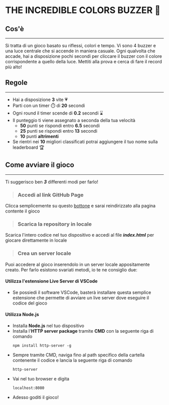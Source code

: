 
# THE INCREDIBLE COLORS BUZZER 🚨

## Cos'è

***

Si tratta di un gioco basato su riflessi, colori e tempo. Vi sono 4 buzzer e una luce centrale che si accende in maniera casuale. Ogni qualvolta che accade, hai a disposizione pochi secondi per cliccare il buzzer con il colore corrispondente a quello della luce. Mettiti alla prova e cerca di fare il record più alto!

## Regole

***

+ Hai a disposizione **3** vite 💗
+ Parti con un timer ⏱️ di **20** secondi
+ Ogni round il timer scende di **0.2** secondi ⌛
+ Il punteggio ti viene assegnato a seconda della tua velocità
  + **50** punti se rispondi entro **6.5** secondi
  + **25** punti se rispondi entro **13** secondi
  + **10** punti **altrimenti**
+ Se rientri nei **10** migliori classificati potrai aggiungere il tuo nome sulla leaderboard 🏆

## Come avviare il gioco

***

Ti suggerisco ben ***3*** differenti modi per farlo!

> ### Accedi al link GitHub Page

Clicca semplicemente su questo [bottone]() e sarai reindirizzato alla pagina contente il gioco

> ### Scarica la repository in locale

Scarica l'intero codice nel tuo dispositivo e accedi al file ***index.html*** per giocare direttamente in locale

> ### Crea un server locale

Puoi accedere al gioco inserendolo in un server locale appositamente creato. Per farlo esistono svariati metodi, io te ne consiglio due:

#### **Utilizza l'estensione Live Server di VSCode**
+ Se possiedi il software VSCode, basterà installare questa semplice estensione che permette di avviare un live server dove eseguire il codice del gioco

#### **Utilizza Node.js**

+ Installa **Node.js** nel tuo dispositivo 
+ Installa l'**HTTP server package** tramite **CMD** con la seguente riga di comando 
  ```
  npm install http-server -g
  ```
+ Sempre tramite CMD, naviga fino al path specifico della cartella contenente il codice e lancia la seguente riga di comando
  ```
  http-server
  ```
+ Vai nel tuo browser e digita 
  ```
  localhost:8080
  ```
+ Adesso goditi il gioco!